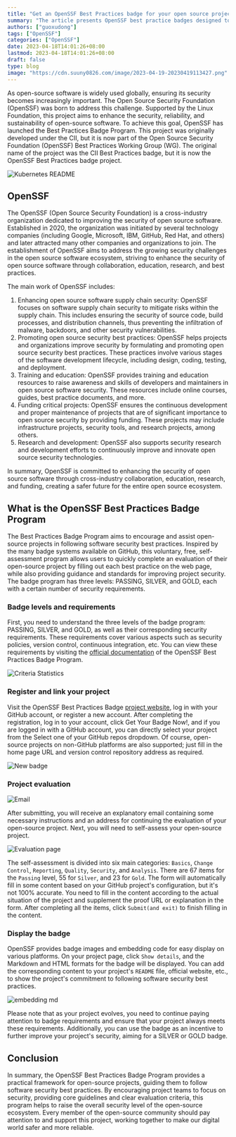 ```yaml
---
title: "Get an OpenSSF Best Practices badge for your open source project!"
summary: "The article presents OpenSSF best practice badges designed to improve the security, quality and trust of open source projects."
authors: ["guoxudong"]
tags: ["OpenSSF"]
categories: ["OpenSSF"]
date: 2023-04-18T14:01:26+08:00
lastmod: 2023-04-18T14:01:26+08:00
draft: false
type: blog
image: "https://cdn.suuny0826.com/image/2023-04-19-20230419113427.png"
---
```


As open-source software is widely used globally, ensuring its security becomes increasingly important. The Open Source Security Foundation (OpenSSF) was born to address this challenge. Supported by the Linux Foundation, this project aims to enhance the security, reliability, and sustainability of open-source software. To achieve this goal, OpenSSF has launched the Best Practices Badge Program. This project was originally developed under the CII, but it is now part of the Open Source Security Foundation (OpenSSF) Best Practices Working Group (WG). The original name of the project was the CII Best Practices badge, but it is now the OpenSSF Best Practices badge project.

![Kubernetes README](https://cdn.suuny0826.com/image/2023-04-19-20230419101516.png)

## OpenSSF

The OpenSSF (Open Source Security Foundation) is a cross-industry organization dedicated to improving the security of open source software. Established in 2020, the organization was initiated by several technology companies (including Google, Microsoft, IBM, GitHub, Red Hat, and others) and later attracted many other companies and organizations to join. The establishment of OpenSSF aims to address the growing security challenges in the open source software ecosystem, striving to enhance the security of open source software through collaboration, education, research, and best practices.

The main work of OpenSSF includes:

1. Enhancing open source software supply chain security: OpenSSF focuses on software supply chain security to mitigate risks within the supply chain. This includes ensuring the security of source code, build processes, and distribution channels, thus preventing the infiltration of malware, backdoors, and other security vulnerabilities.
2. Promoting open source security best practices: OpenSSF helps projects and organizations improve security by formulating and promoting open source security best practices. These practices involve various stages of the software development lifecycle, including design, coding, testing, and deployment.
3. Training and education: OpenSSF provides training and education resources to raise awareness and skills of developers and maintainers in open source software security. These resources include online courses, guides, best practice documents, and more.
4. Funding critical projects: OpenSSF ensures the continuous development and proper maintenance of projects that are of significant importance to open source security by providing funding. These projects may include infrastructure projects, security tools, and research projects, among others.
5. Research and development: OpenSSF also supports security research and development efforts to continuously improve and innovate open source security technologies.

In summary, OpenSSF is committed to enhancing the security of open source software through cross-industry collaboration, education, research, and funding, creating a safer future for the entire open source ecosystem.

## What is the OpenSSF Best Practices Badge Program

The Best Practices Badge Program aims to encourage and assist open-source projects in following software security best practices. Inspired by the many badge systems available on GitHub, this voluntary, free, self-assessment program allows users to quickly complete an evaluation of their open-source project by filling out each best practice on the web page, while also providing guidance and standards for improving project security. The badge program has three levels: PASSING, SILVER, and GOLD, each with a certain number of security requirements.

### Badge levels and requirements

First, you need to understand the three levels of the badge program: PASSING, SILVER, and GOLD, as well as their corresponding security requirements. These requirements cover various aspects such as security policies, version control, continuous integration, etc. You can view these requirements by visiting the [official documentation](https://bestpractices.coreinfrastructure.org/en/criteria_stats) of the OpenSSF Best Practices Badge Program.

![Criteria Statistics](https://cdn.suuny0826.com/image/2023-04-19-20230419114806.png)

### Register and link your project

Visit the OpenSSF Best Practices Badge [project website](https://bestpractices.coreinfrastructure.org/), log in with your GitHub account, or register a new account. After completing the registration, log in to your account, click Get Your Badge Now!, and if you are logged in with a GitHub account, you can directly select your project from the Select one of your GitHub repos dropdown. Of course, open-source projects on non-GitHub platforms are also supported; just fill in the home page URL and version control repository address as required.

![New badge](https://cdn.suuny0826.com/image/2023-04-19-20230419103555.png)

### Project evaluation

![Email](https://cdn.suuny0826.com/image/2023-04-18-20230418142755.png)

After submitting, you will receive an explanatory email containing some necessary instructions and an address for continuing the evaluation of your open-source project. Next, you will need to self-assess your open-source project.

![Evaluation page](https://cdn.suuny0826.com/image/2023-04-19-20230419110106.png)

The self-assessment is divided into six main categories: `Basics`, `Change Control`, `Reporting`, `Quality`, `Security`, and `Analysis`. There are 67 items for the `Passing` level, 55 for `Silver`, and 23 for `Gold`. The form will automatically fill in some content based on your GitHub project's configuration, but it's not 100% accurate. You need to fill in the content according to the actual situation of the project and supplement the proof URL or explanation in the form. After completing all the items, click `Submit(and exit)` to finish filling in the content.

### Display the badge

OpenSSF provides badge images and embedding code for easy display on various platforms. On your project page, click `Show details`, and the Markdown and HTML formats for the badge will be displayed. You can add the corresponding content to your project's `README` file, official website, etc., to show the project's commitment to following software security best practices.

![embedding md](https://cdn.suuny0826.com/image/2023-04-19-20230419105508.png)

Please note that as your project evolves, you need to continue paying attention to badge requirements and ensure that your project always meets these requirements. Additionally, you can use the badge as an incentive to further improve your project's security, aiming for a SILVER or GOLD badge.

## Conclusion

In summary, the OpenSSF Best Practices Badge Program provides a practical framework for open-source projects, guiding them to follow software security best practices. By encouraging project teams to focus on security, providing core guidelines and clear evaluation criteria, this program helps to raise the overall security level of the open-source ecosystem. Every member of the open-source community should pay attention to and support this project, working together to make our digital world safer and more reliable.

